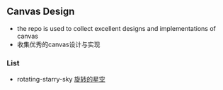 ## Canvas Design

- the repo is used to collect excellent designs and implementations of canvas
- 收集优秀的canvas设计与实现

### List
- rotating-starry-sky [旋转的星空](https://canvas-design.xinfolab.com/views/rotating-starry-sky.html)
